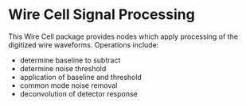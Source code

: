 # Wire Cell Signal Processing

This Wire Cell package provides nodes which apply processing of the
digitized wire waveforms.  Operations include:

* determine baseline to subtract
* determine noise threshold
* application of baseline and threshold
* common mode noise removal
* deconvolution of detector response

